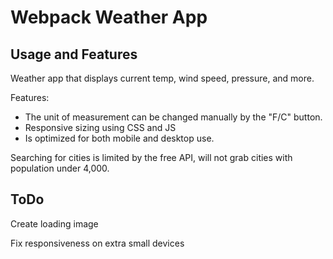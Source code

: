 # Webpack Weather App

## Usage and Features
Weather app that displays current temp, wind speed, pressure, and more.

Features: 

- The unit of measurement can be changed manually by the "F/C" button.
- Responsive sizing using CSS and JS
- Is optimized for both mobile and desktop use. 

Searching for cities is limited by the free API, will not grab cities with population under 4,000.

## ToDo
<p align="left">Create loading image</p>
<p align="left">Fix responsiveness on extra small devices</p>

